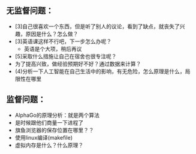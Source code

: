 无监督问题：
--

* [3]自己很喜欢一个东西，但是听了别人的议论，看到了缺点，就丧失了兴趣，原因是什么？怎么做？
* [3]英语课这样不行吧，下一步怎么办呢？
  * 英语是个大项，稍后再议
* [5]采取什么措施让自己在宿舍也很专注呢？
* 为了提高兴致，做经验预期好不好？通过数据来计算？
* (4)分析一下人工智能在自己生活中的影响，有无危险，怎么原理是什么，局限性在哪里

监督问题：
--
* AlphaGo的原理分析：就是两个算法
* 是时候跟他们商量一下进程了
* 旗鱼浏览器的保存位置在哪里？？
* 使用linux编译(makefile)
* 虚拟内存是什么？什么原理？
